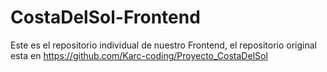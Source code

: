 # CostaDelSol-Frontend

Este es el repositorio individual de nuestro Frontend, el repositorio original esta en https://github.com/Karc-coding/Proyecto_CostaDelSol